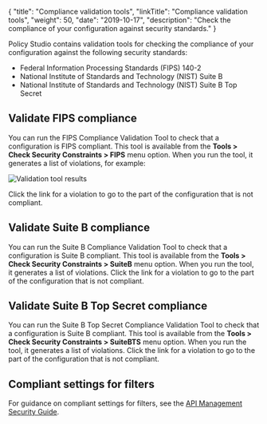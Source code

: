 {
"title": "Compliance validation tools",
"linkTitle": "Compliance validation tools",
"weight": 50,
"date": "2019-10-17",
"description": "Check the compliance of your configuration against security standards."
}

Policy Studio contains validation tools for checking the compliance of your configuration against the following security standards:

* Federal Information Processing Standards (FIPS) 140-2
* National Institute of Standards and Technology (NIST) Suite B
* National Institute of Standards and Technology (NIST) Suite B Top Secret

## Validate FIPS compliance

You can run the FIPS Compliance Validation Tool to check that a configuration is FIPS compliant. This tool is available from the **Tools > Check Security Constraints > FIPS**
menu option. When you run the tool, it generates a list of violations, for example:

![Validation tool results](/Images/docbook/images/general/validation_tool.png)

Click the link for a violation to go to the part of the configuration that is not compliant.

## Validate Suite B compliance

You can run the Suite B Compliance Validation Tool to check that a configuration is Suite B compliant. This tool is available from the **Tools > Check Security Constraints > SuiteB**
menu option. When you run the tool, it generates a list of violations. Click the link for a violation to go to the part of the configuration that is not compliant.

## Validate Suite B Top Secret compliance

You can run the Suite B Top Secret Compliance Validation Tool to check that a configuration is Suite B compliant. This tool is available from the **Tools > Check Security Constraints > SuiteBTS**
menu option. When you run the tool, it generates a list of violations. Click the link for a violation to go to the part of the configuration that is not compliant.

## Compliant settings for filters

For guidance on compliant settings for filters, see the [API Management Security Guide](/bundle/APIGateway_78_SecurityGuide_allOS_en_HTML5).
